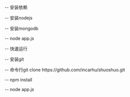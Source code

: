 <p>-- 安装依赖</p>
<p>-- 安装nodejs</p>
<p>-- 安装mongodb</p>
<p>-- node app.js</p>

<p>-- 快速运行</p>
<p>-- 安装git</p>
<p>-- 命令行git clone https://github.com/incarhu/shuoshuo.git</p>
<p>-- npm install</p>
<p>-- node app.js</p>
